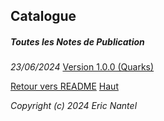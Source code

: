 
## Catalogue

##### Toutes les Notes de Publication
*23/06/2024* [Version 1.0.0 (Quarks)](/docs/v1.0.0/fr/release-notes-fr.md)

[Retour vers README](/docs/README.md)
[Haut](#catalogue)

*Copyright (c) 2024 Eric Nantel*